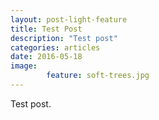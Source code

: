 ```yaml
---
layout: post-light-feature
title: Test Post
description: "Test post"
categories: articles
date: 2016-05-18
image: 
        feature: soft-trees.jpg
---
```

Test post.


